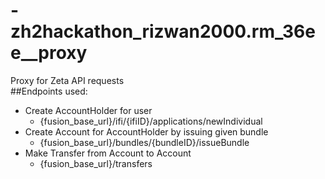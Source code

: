 # -zh2hackathon_rizwan2000.rm_36ee__proxy
Proxy for Zeta API requests  
##Endpoints used:  
- Create AccountHolder for user
    - {fusion_base_url}/ifi/{ifiID}/applications/newIndividual
- Create Account for AccountHolder by issuing given bundle
    - {fusion_base_url}/bundles/{bundleID}/issueBundle
- Make Transfer from Account to Account
    - {fusion_base_url}/transfers
